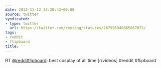 ```yaml
---
date: 2012-11-12 14:20:43+00:00
source: twitter
syndicated:
- type: twitter
  url: https://twitter.com/roytang/statuses/267995340865667072/
tags:
- reddit
- flipboard
title: ''
---
```


RT [@redditflipboard](https://twitter.com/redditflipboard/): best cosplay of all time [r/videos]  #reddit #flipboard